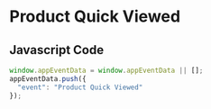 # Product Quick Viewed

### 

## Javascript Code
```js
window.appEventData = window.appEventData || [];
appEventData.push({
  "event": "Product Quick Viewed"
});
```








